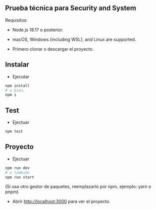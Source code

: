 ## Prueba técnica para Security and System

Requisitos:

- Node.js 18.17 o posterior.
- macOS, Windows (including WSL), and Linux are supported.

- Primero clonar o descargar el proyecto.

## Instalar

- Ejecutar 
```bash
npm install
# o bien,
npm i
```

## Test
 
- Ejectuar

```bash
npm test
```

## Proyecto
 
- Ejectuar

```bash
npm run dev
# o también
npm run start
```

(Si usa otro gestor de paquetes, reemplazarlo por npm, ejemplo: yarn o pnpm)

- Abrir [http://localhost:3000](http://localhost:3000) para ver el proyecto.